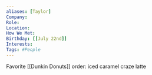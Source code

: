 ```yaml
---
aliases: [Taylor]
Company: 
Role: 
Location: 
How We Met: 
Birthday: [[July 22nd]]
Interests: 
Tags: #People
---
```


Favorite [[Dunkin Donuts]] order: iced caramel craze latte